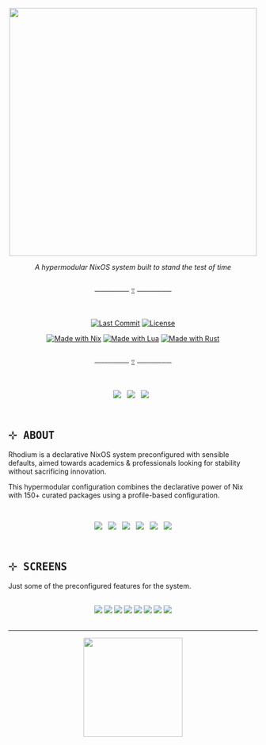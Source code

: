<p align="center">
  <a href="https://rhodium.solenoidlabs.com">
    <img src="https://dvb0bsaug07xf.cloudfront.net/assets/site/logo.png" width="500px">
  </a>
</p>

<p align="center"><em>A hypermodular NixOS system built to stand the test of time</em></p>

<br/>
<div align="center">───────  ⑄  ───────</div>
<br/>
<br/>

<div align ="center">

[![Last Commit](https://img.shields.io/github/last-commit/pabloagn/rhodium?style=for-the-badge&logo=git&logoColor=white&color=7AA89F&labelColor=000000&label=LAST%20COMMIT)](https://github.com/pabloagn/rhodium/commits/main) [![License](https://img.shields.io/github/license/pabloagn/rhodium?style=for-the-badge&color=7AA89F&labelColor=000000)](https://github.com/pabloagn/rhodium/blob/main/LICENSE)

[![Made with Nix](https://img.shields.io/badge/Made%20with-Nix-7AA89F?style=for-the-badge&logo=nixos&logoColor=white&labelColor=000000)](https://nixos.org/)
[![Made with Lua](https://img.shields.io/badge/Made%20with-Lua-7AA89F?style=for-the-badge&logo=lua&logoColor=white&labelColor=000000)](https://www.lua.org/)
[![Made with Rust](https://img.shields.io/badge/Made%20with-Rust-7AA89F?style=for-the-badge&logo=rust&logoColor=white&labelColor=000000)](https://www.rust-lang.org/)

</div>

<br/>
<div align="center">───────  ⑄  ───────</div>
<br/>

<br/>
<div align="center">
    <div id="docs">
        <p style="text-align:center;">
        <a href="https://rhodium.solenoidlabs.com/docs">
        <img src="https://img.shields.io/badge/∙ Documentation ∙-f2f2f2?style=for-the-badge"/></a>&nbsp&nbsp
        <a href="https://rhodium.solenoidlabs.com/contact">
        <img src="https://img.shields.io/badge/∙ Contact ∙-f2f2f2?style=for-the-badge"/></a>&nbsp&nbsp
        <a href="https://rhodium.solenoidlabs.com/about/#contributions">
        <img src="https://img.shields.io/badge/∙ Contributions ∙-f2f2f2?style=for-the-badge"/></a>&nbsp&nbsp
    </div>
</div>
<br/>

## <samp>⊹ ABOUT</samp>

Rhodium is a declarative NixOS system preconfigured with sensible defaults, aimed towards academics & professionals looking for stability without sacrificing innovation.

This hypermodular configuration combines the declarative power of Nix with 150+ curated packages using a profile-based configuration.

<br/>
<div align="center">
    <div id="images">
        <p style="text-align:center;">
        <a href="https://rhodium.solenoidlabs.com/about/#robust">
        <img src="https://img.shields.io/badge/Robust-f2f2f2?style=for-the-badge"/></a>&nbsp&nbsp
        <a href="https://rhodium.solenoidlabs.com/about/#fast">
        <img src="https://img.shields.io/badge/Fast-f2f2f2?style=for-the-badge"/></a>&nbsp&nbsp
        <a href="https://rhodium.solenoidlabs.com/about/#elegant">
        <img src="https://img.shields.io/badge/Elegant-f2f2f2?style=for-the-badge"/></a>&nbsp&nbsp
        <a href="https://rhodium.solenoidlabs.com/about/#reliable">
        <img src="https://img.shields.io/badge/Reliable-f2f2f2?style=for-the-badge"/></a>&nbsp&nbsp
        <a href="https://rhodium.solenoidlabs.com/about/#reproducible">
        <img src="https://img.shields.io/badge/Reproducible-f2f2f2?style=for-the-badge"/></a>&nbsp&nbsp
        <a href="https://rhodium.solenoidlabs.com/about/#secure">
        <img src="https://img.shields.io/badge/Secure-f2f2f2?style=for-the-badge"/></a>
    </div>
</div>
<br/>

## <samp>⊹ SCREENS</samp>

Just some of the preconfigured features for the system.

<br/>
<div align="center">
    <img src="https://dvb0bsaug07xf.cloudfront.net/assets/screens/screen_001.jpg"/>
    <img src="https://dvb0bsaug07xf.cloudfront.net/assets/screens/screen_002.jpg"/>
    <img src="https://dvb0bsaug07xf.cloudfront.net/assets/screens/screen_003.jpg"/>
    <img src="https://dvb0bsaug07xf.cloudfront.net/assets/screens/screen_004.jpg"/>
    <img src="https://dvb0bsaug07xf.cloudfront.net/assets/screens/screen_005.jpg"/>
    <img src="https://dvb0bsaug07xf.cloudfront.net/assets/screens/screen_006.jpg"/>
    <img src="https://dvb0bsaug07xf.cloudfront.net/assets/screens/screen_007.jpg"/>
    <img src="https://dvb0bsaug07xf.cloudfront.net/assets/screens/screen_008.jpg"/>
</div>
<br/>

---

<p align="center">
  <a href="https://rhodium.solenoidlabs.com">
    <img src="https://dvb0bsaug07xf.cloudfront.net/assets/site/icon.png" width="200px">
  </a>
</p>
